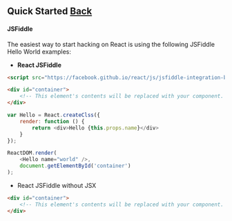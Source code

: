 ## Quick Started [Back](./../react.md)

#### JSFiddle

The easiest way to start hacking on React is using the following JSFiddle Hello World examples:

-  **React JSFiddle**

```html
<script src="https://facebook.github.io/react/js/jsfiddle-integration-babel.js"></script>

<div id="container">
    <!-- This element's contents will be replaced with your component. -->
</div>
```

```js
var Hello = React.createClss({
    render: function () {
        return <div>Hello {this.props.name}</div>
    }
});

ReactDOM.render(
    <Hello name="world" />,
    document.getElementById('container')
);
```

-  React JSFiddle without JSX

```html
<div id="container">
    <!-- This element's contents will be replaced with your component. -->
</div>
```